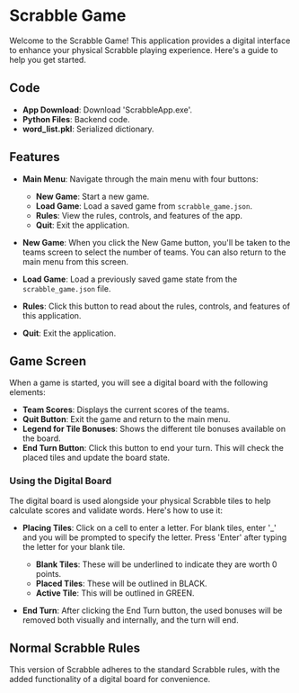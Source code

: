 # Scrabble Game

Welcome to the Scrabble Game! This application provides a digital interface to enhance your physical Scrabble playing experience. Here's a guide to help you get started.

## Code

- **App Download**: Download 'ScrabbleApp.exe'.
- **Python Files**: Backend code.
- **word_list.pkl**: Serialized dictionary.

## Features

- **Main Menu**: Navigate through the main menu with four buttons:
  - **New Game**: Start a new game.
  - **Load Game**: Load a saved game from `scrabble_game.json`.
  - **Rules**: View the rules, controls, and features of the app.
  - **Quit**: Exit the application.

- **New Game**: When you click the New Game button, you'll be taken to the teams screen to select the number of teams. You can also return to the main menu from this screen.

- **Load Game**: Load a previously saved game state from the `scrabble_game.json` file.

- **Rules**: Click this button to read about the rules, controls, and features of this application.

- **Quit**: Exit the application.

## Game Screen

When a game is started, you will see a digital board with the following elements:

- **Team Scores**: Displays the current scores of the teams.
- **Quit Button**: Exit the game and return to the main menu.
- **Legend for Tile Bonuses**: Shows the different tile bonuses available on the board.
- **End Turn Button**: Click this button to end your turn. This will check the placed tiles and update the board state.

### Using the Digital Board

The digital board is used alongside your physical Scrabble tiles to help calculate scores and validate words. Here's how to use it:

- **Placing Tiles**: Click on a cell to enter a letter. For blank tiles, enter '_' and you will be prompted to specify the letter. Press 'Enter' after typing the letter for your blank tile.
  - **Blank Tiles**: These will be underlined to indicate they are worth 0 points.
  - **Placed Tiles**: These will be outlined in BLACK.
  - **Active Tile**: This will be outlined in GREEN.

- **End Turn**: After clicking the End Turn button, the used bonuses will be removed both visually and internally, and the turn will end.

## Normal Scrabble Rules

This version of Scrabble adheres to the standard Scrabble rules, with the added functionality of a digital board for convenience.